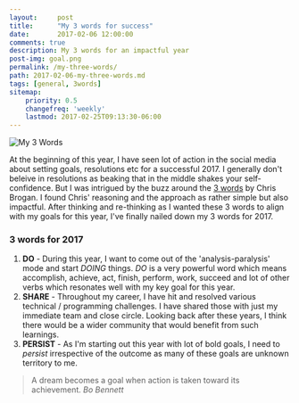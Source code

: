 ```yaml
---
layout:     post
title:      "My 3 words for success"
date:       2017-02-06 12:00:00
comments: true
description: My 3 words for an impactful year
post-img: goal.png
permalink: /my-three-words/
path: 2017-02-06-my-three-words.md
tags: [general, 3words]
sitemap:
    priority: 0.5
    changefreq: 'weekly'
    lastmod: 2017-02-25T09:13:30-06:00
---
```


<img src="{{ site.baseurl }}/img/posts/my3words.png" alt="My 3 Words" class="img-responsive">

At the beginning of this year, I have seen lot of action in the social media about setting goals, resolutions etc for a successful 2017. I generally don't beleive in resolutions as beaking that in the middle shakes your self-confidence. But I was intrigued by the buzz around the [3 words](http://chrisbrogan.com/3words2017/) by Chris Brogan. I found Chris' reasoning and the approach as rather simple but also impactful. After thinking and re-thinking as I wanted these 3 words to align with my goals for this year, I've finally nailed down my 3 words for 2017.

### 3 words for 2017
1. **DO** - During this year, I want to come out of the 'analysis-paralysis' mode and start *DOING* things. *DO* is a very powerful word which means accomplish, achieve, act, finish, perform, work, succeed and lot of other verbs which resonates well with my key goal for this year.
2. **SHARE** - Throughout my career, I have hit and resolved various technical / programming challenges. I have shared those with just my immediate team and close circle. Looking back after these years, I think there would be a wider community that would benefit from such learnings.
3. **PERSIST** - As I'm starting out this year with lot of bold goals, I need to *persist* irrespective of the outcome as many of these goals are unknown territory to me. 

> A dream becomes a goal when action is taken toward its achievement.
> *Bo Bennett*

